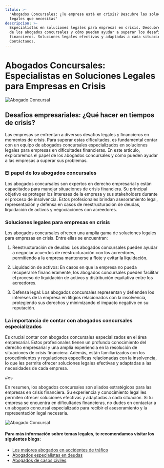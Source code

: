 ```yaml
---
titulo: >-
  "Abogados Concursales: ¿Tu empresa está en crisis? Descubre las soluciones
  legales que necesitas"
descripcion: >-
  Especialistas en soluciones legales para empresas en crisis. Descubre el papel
  de los abogados concursales y cómo pueden ayudar a superar los desafíos
  financieros. Soluciones legales efectivas y adaptadas a cada situación.
  Contáctanos.
---
```


# Abogados Concursales: Especialistas en Soluciones Legales para Empresas en Crisis

![Abogado Concursal](./img/abogado-concursal-1.webp)

## Desafíos empresariales: ¿Qué hacer en tiempos de crisis?

Las empresas se enfrentan a diversos desafíos legales y financieros en momentos de crisis. Para superar estas dificultades, es fundamental contar con un equipo de abogados concursales especializados en soluciones legales para empresas en dificultades financieras. En este artículo, exploraremos el papel de los abogados concursales y cómo pueden ayudar a las empresas a superar sus problemas.

### El papel de los abogados concursales

Los abogados concursales son expertos en derecho empresarial y están capacitados para manejar situaciones de crisis financiera. Su principal objetivo es proteger los intereses de la empresa y sus stakeholders durante el proceso de insolvencia. Estos profesionales brindan asesoramiento legal, representación y defensa en casos de reestructuración de deudas, liquidación de activos y negociaciones con acreedores.

### Soluciones legales para empresas en crisis

Los abogados concursales ofrecen una amplia gama de soluciones legales para empresas en crisis. Entre ellas se encuentran:

1. Reestructuración de deudas: Los abogados concursales pueden ayudar a negociar acuerdos de reestructuración con los acreedores, permitiendo a la empresa mantenerse a flote y evitar la liquidación.

2. Liquidación de activos: En casos en que la empresa no pueda recuperarse financieramente, los abogados concursales pueden facilitar el proceso de liquidación de activos y distribución equitativa entre los acreedores.

3. Defensa legal: Los abogados concursales representan y defienden los intereses de la empresa en litigios relacionados con la insolvencia, protegiendo sus derechos y minimizando el impacto negativo en su reputación.

### La importancia de contar con abogados concursales especializados

Es crucial contar con abogados concursales especializados en el área empresarial. Estos profesionales tienen un profundo conocimiento del derecho empresarial y una amplia experiencia en la resolución de situaciones de crisis financiera. Además, están familiarizados con los procedimientos y regulaciones específicas relacionadas con la insolvencia, lo que les permite ofrecer soluciones legales efectivas y adaptadas a las necesidades de cada empresa.



#es




En resumen, los abogados concursales son aliados estratégicos para las empresas en crisis financiera. Su experiencia y conocimiento legal les permiten ofrecer soluciones efectivas y adaptadas a cada situación. Si tu empresa se encuentra en dificultades financieras, no dudes en contactar a un abogado concursal especializado para recibir el asesoramiento y la representación legal necesaria.




![Abogado Concursal](./img/abogado-concursal-2.webp)




#### Para más información sobre temas legales, te recomendamos visitar los siguientes blogs:




- [Los mejores abogados en accidentes de tráfico](abogados-especialistas-en-accidentes-de-trafico)
- [Abogados especialistas en deudas](abogados-especialistas-en-deudas)
- [Abogados de casos civiles](abogados-de-casos-civiles)



